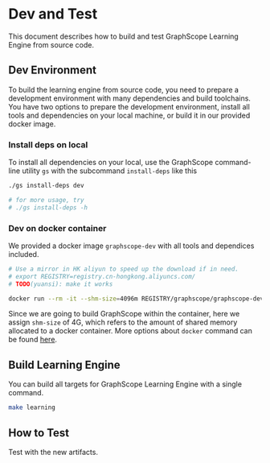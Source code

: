 # Dev and Test

This document describes how to build and test GraphScope Learning Engine from source code.

## Dev Environment

To build the learning engine from source code, you need to prepare a development environment with many dependencies and
build toolchains. You have two options to prepare the development environment, install all tools and dependencies
on your local machine, or build it in our provided docker image.

### Install deps on local

To install all dependencies on your local, use the GraphScope command-line utility `gs` with the subcommand
`install-deps` like this

```bash
./gs install-deps dev

# for more usage, try
# ./gs install-deps -h
```

### Dev on docker container

We provided a docker image `graphscope-dev` with all tools and dependices included.

```bash
# Use a mirror in HK aliyun to speed up the download if in need.
# export REGISTRY=registry.cn-hongkong.aliyuncs.com/
# TODO(yuansi): make it works

docker run --rm -it --shm-size=4096m REGISTRY/graphscope/graphscope-dev:latest
```

Since we are going to build GraphScope within the container, here we assign `shm-size` of 4G,
which refers to the amount of shared memory allocated to a docker container.
More options about `docker` command can be found [here](https://docs.docker.com/engine/reference/commandline/cli/).

## Build Learning Engine

You can build all targets for GraphScope Learning Engine with a single command.

```bash
make learning
```

## How to Test

Test with the new artifacts.
